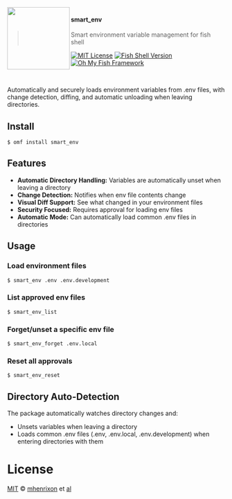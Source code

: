 <img src="https://cdn.rawgit.com/oh-my-fish/oh-my-fish/e4f1c2e0219a17e2c748b824004c8d0b38055c16/docs/logo.svg" align="left" width="144px" height="144px"/>

#### smart_env
> Smart environment variable management for fish shell

[![MIT License](https://img.shields.io/badge/license-MIT-007EC7.svg?style=flat-square)](/LICENSE)
[![Fish Shell Version](https://img.shields.io/badge/fish-v3.0.0-007EC7.svg?style=flat-square)](https://fishshell.com)
[![Oh My Fish Framework](https://img.shields.io/badge/Oh%20My%20Fish-Framework-007EC7.svg?style=flat-square)](https://www.github.com/oh-my-fish/oh-my-fish)

<br/>

Automatically and securely loads environment variables from .env files, with change detection, diffing, and automatic unloading when leaving directories.

## Install

```fish
$ omf install smart_env
```

## Features

- **Automatic Directory Handling:** Variables are automatically unset when leaving a directory
- **Change Detection:** Notifies when env file contents change
- **Visual Diff Support:** See what changed in your environment files
- **Security Focused:** Requires approval for loading env files
- **Automatic Mode:** Can automatically load common .env files in directories

## Usage

### Load environment files
```fish
$ smart_env .env .env.development
```

### List approved env files
```fish
$ smart_env_list
```

### Forget/unset a specific env file
```fish
$ smart_env_forget .env.local
```

### Reset all approvals
```fish
$ smart_env_reset
```

## Directory Auto-Detection

The package automatically watches directory changes and:
- Unsets variables when leaving a directory
- Loads common .env files (.env, .env.local, .env.development) when entering directories with them


# License

[MIT][mit] © [mhenrixon][author] et [al][contributors]


[mit]:            https://opensource.org/licenses/MIT
[author]:         https://github.com/mhenrixon
[contributors]:   https://github.com/mhenrixon/smart_env/graphs/contributors
[omf-link]:       https://www.github.com/oh-my-fish/oh-my-fish

[license-badge]:  https://img.shields.io/badge/license-MIT-007EC7.svg?style=flat-square
